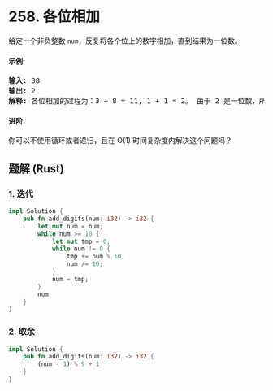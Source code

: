 # 258. 各位相加
给定一个非负整数 ```num```，反复将各个位上的数字相加，直到结果为一位数。

#### 示例:
<pre>
<strong>输入:</strong> 38
<strong>输出:</strong> 2
<strong>解释:</strong> 各位相加的过程为：3 + 8 = 11, 1 + 1 = 2。 由于 2 是一位数，所以返回 2。
</pre>

#### 进阶:
你可以不使用循环或者递归，且在 O(1) 时间复杂度内解决这个问题吗？

## 题解 (Rust)

### 1. 迭代
```Rust
impl Solution {
    pub fn add_digits(num: i32) -> i32 {
        let mut num = num;
        while num >= 10 {
            let mut tmp = 0;
            while num != 0 {
                tmp += num % 10;
                num /= 10;
            }
            num = tmp;
        }
        num
    }
}
```

### 2. 取余
```Rust
impl Solution {
    pub fn add_digits(num: i32) -> i32 {
        (num - 1) % 9 + 1
    }
}
```
